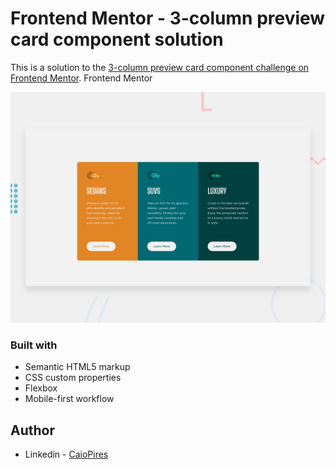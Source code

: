# Frontend Mentor - 3-column preview card component solution

This is a solution to the [3-column preview card component challenge on Frontend Mentor](https://www.frontendmentor.io/challenges/3column-preview-card-component-pH92eAR2-). Frontend Mentor

![Design preview for the 3-column preview card component coding challenge](./design/desktop-preview.jpg)

### Built with

- Semantic HTML5 markup
- CSS custom properties
- Flexbox
- Mobile-first workflow

## Author

- Linkedin - [CaioPires](https://www.linkedin.com/in/caio-pires92/)
